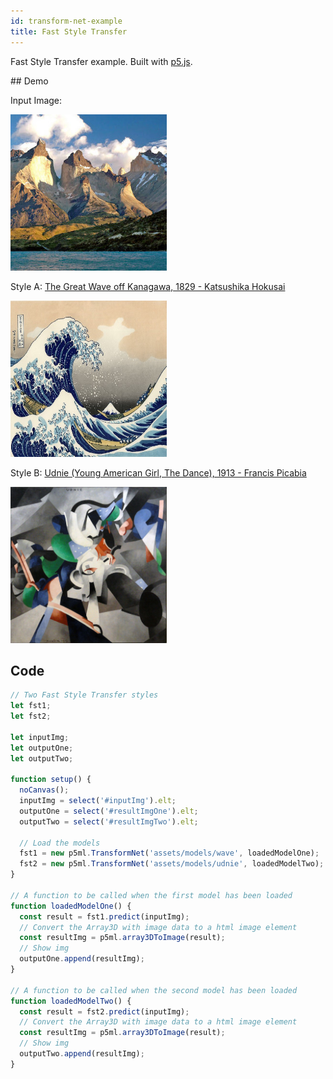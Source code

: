 ```yaml
---
id: transform-net-example
title: Fast Style Transfer
---
```


Fast Style Transfer example. Built with [p5.js](https://p5js.org/).

## Demo

<div class="example">
  <style>
    .example img {
      width: 250px;
      height: 250px;
    }
  </style>
  <p>Input Image:</p>
  <img id="inputImg" src='assets/img/patagonia.jpg'/>

  <p>Style A: <a href="https://en.wikipedia.org/wiki/The_Great_Wave_off_Kanagawa">The Great Wave off Kanagawa, 1829 - Katsushika Hokusai</a></p>
  <img src='assets/img/wave.jpg'/>
  <span id="resultImgOne"></span>

  <p>Style B: <a href="https://en.wikipedia.org/wiki/File:Francis_Picabia,_1913,_Udnie_(Young_American_Girl,_The_Dance),_oil_on_canvas,_290_x_300_cm,_Mus%C3%A9e_National_d%E2%80%99Art_Moderne,_Centre_Georges_Pompidou,_Paris..jpg">Udnie (Young American Girl, The Dance), 1913 - Francis Picabia</a></p>
  <img src='assets/img/udnie.jpg'/>
  <span id="resultImgTwo"></span>

</div>

<script src="assets/scripts/example-transform-net.js"></script>

## Code

```javascript
// Two Fast Style Transfer styles
let fst1;
let fst2;

let inputImg;
let outputOne;
let outputTwo;

function setup() {
  noCanvas();
  inputImg = select('#inputImg').elt;
  outputOne = select('#resultImgOne').elt;
  outputTwo = select('#resultImgTwo').elt;

  // Load the models
  fst1 = new p5ml.TransformNet('assets/models/wave', loadedModelOne);
  fst2 = new p5ml.TransformNet('assets/models/udnie', loadedModelTwo);
}

// A function to be called when the first model has been loaded
function loadedModelOne() {
  const result = fst1.predict(inputImg);
  // Convert the Array3D with image data to a html image element
  const resultImg = p5ml.array3DToImage(result);
  // Show img
  outputOne.append(resultImg);
}

// A function to be called when the second model has been loaded
function loadedModelTwo() {
  const result = fst2.predict(inputImg);
  // Convert the Array3D with image data to a html image element
  const resultImg = p5ml.array3DToImage(result);
  // Show img
  outputTwo.append(resultImg);
}
```